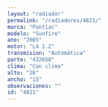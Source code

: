 ```yaml
---
layout: "radiador"
permalink: "/radiadores/4821/"
marca: "Pontiac"
modelo: "Sunfire"
ano: "2005"
motor: "L4 2.2"
transmision: "Automática"
parte: "432658"
clima: "Con clima"
alto: "26"
ancho: "15"
observaciones: ""
id: "4821"
---
```


